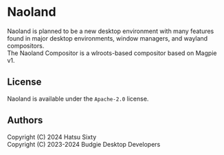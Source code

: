 # Naoland

Naoland is planned to be a new desktop environment with many features found in major desktop environments, window managers, and wayland compositors.  
The Naoland Compositor is a wlroots-based compositor based on Magpie v1.

## License

Naoland is available under the `Apache-2.0` license.

## Authors

Copyright (C) 2024 Hatsu Sixty  
Copyright (C) 2023-2024 Budgie Desktop Developers  
